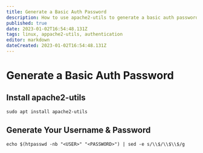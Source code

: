 ```yaml
---
title: Generate a Basic Auth Password
description: How to use apache2-utils to generate a basic auth password. 
published: true
date: 2023-01-02T16:54:48.131Z
tags: linux, appache2-utils, authentication
editor: markdown
dateCreated: 2023-01-02T16:54:48.131Z
---
```


# Generate a Basic Auth Password

## Install apache2-utils

```
sudo apt install apache2-utils
```

## Generate Your Username & Password

```
echo $(htpasswd -nb "<USER>" "<PASSWORD>") | sed -e s/\\$/\\$\\$/g
```

